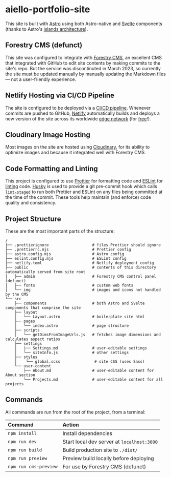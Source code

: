 # aiello-portfolio-site

This site is built with [Astro](https://astro.build) using both Astro-native and [Svelte](https://svelte.dev/) components (thanks to Astro's [islands architecture](https://docs.astro.build/en/concepts/islands/)).

## Forestry CMS (defunct)

This site was configured to integrate with [Forestry CMS](https://tina.io/forestry/), an excellent CMS that integrated with GitHub to edit site contents by making commits to the site's repo. But the service was discontinuted in March 2023, so currently the site must be updated manually by manually updating the Markdown files — not a user-friendly experience.

## Netlify Hosting via CI/CD Pipeline

The site is configured to be deployed via a [CI/CD pipeline][cicd]. Whenever commits are pushed to GitHub, [Netlify][netlify] automatically builds and deploys a new version of the site across its worldwide [edge network][edge] (for [free][free]!).

[cicd]: https://www.netlify.com/blog/guide-to-ci-cd-automation-using-webhooks/
[netlify]: https://www.netlify.com/
[edge]: https://www.netlify.com/platform/core/edge/
[free]: https://www.netlify.com/pricing/

## Cloudinary Image Hosting

Most images on the site are hosted using [Cloudinary](https://cloudinary.com/), for its ability to optimize images and because it integrated well with Forestry CMS.

## Code Formatting and Linting

This project is configured to use [Prettier][prettier] for formatting code and [ESLint][eslint] for [linting][lint] code. [Husky][husky] is used to provide a git pre-commit hook which calls [`lint-staged`][lint-staged] to run both Prettier and ESLint on any files being committed at the time of the commit. These tools help maintain (and enforce) code quality and consistency.

[prettier]: https://prettier.io/
[eslint]: https://eslint.org/
[lint]: https://en.wikipedia.org/wiki/Lint_(software)
[husky]: https://typicode.github.io/husky/
[lint-staged]: https://www.npmjs.com/package/lint-staged

## Project Structure

These are the most important parts of the structure:

```
/
├── .prettierignore                   # files Prettier should ignore
├── .prettierrc.mjs                   # Prettier config
├── astro.config.mjs                  # Astro config
├── eslint.config.mjs                 # ESLint config
├── netlify.toml                      # Netlify deployment config
├── public                            # contents of this directory automatically served from site root
│   ├── admin                         # Forestry CMS control panel (defunct)
│   ├── fonts                         # custom web fonts
│   └── img                           # images and icons not handled by the CMS
└── src
    ├── components                    # both Astro and Svelte components that comprise the site
    ├── layout
    │   └── Layout.astro              # boilerplate site html
    ├── pages
    │   └── index.astro               # page structure
    ├── scripts
    │   └── getDimsFromImageUrls.js   # fetches image dimensions and calculates aspect ratios
    ├── settings
    │   ├── Settings.md               # user-editable settings
    │   └── siteInfo.js               # other settings
    ├── styles
    │    └── global.scss               # site CSS (uses Sass)
    └── user-content
        ├── About.md                  # user-editable content for About section
        └── Projects.md               # user-editable content for all projects
```

## Commands

All commands are run from the root of the project, from a terminal:

| Command               | Action                                     |
| :-------------------- | :----------------------------------------- |
| `npm install`         | Install dependencies                       |
| `npm run dev`         | Start local dev server at `localhost:3000` |
| `npm run build`       | Build production site to `./dist/`         |
| `npm run preview`     | Preview build locally before deploying     |
| `npm run cms-preview` | For use by Forestry CMS (defunct)          |

